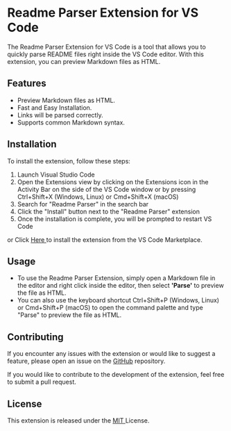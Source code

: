 # Readme Parser Extension for VS Code
The Readme Parser Extension for VS Code is a tool that allows you to quickly parse README files right inside the VS Code editor. With this extension, you can preview Markdown files as HTML.

## Features
* Preview Markdown files as HTML.
* Fast and Easy Installation.
* Links will be parsed correctly.
* Supports common Markdown syntax.

## Installation
To install the extension, follow these steps:

1. Launch Visual Studio Code
2. Open the Extensions view by clicking on the Extensions icon in the Activity Bar on the side of the VS Code window or by pressing Ctrl+Shift+X (Windows, Linux) or Cmd+Shift+X (macOS)
3. Search for "Readme Parser" in the search bar
4. Click the "Install" button next to the "Readme Parser" extension
5. Once the installation is complete, you will be prompted to restart VS Code

or Click <a href = "https://marketplace.visualstudio.com/items?itemName=ShahilKumar.readme-parser"> Here </a> to install the extension from the VS Code Marketplace.

## Usage
* To use the Readme Parser Extension, simply open a Markdown file in the editor and right click inside the editor, then select <b>'Parse'</b> to preview the file as HTML. 
* You can also use the keyboard shortcut Ctrl+Shift+P (Windows, Linux) or Cmd+Shift+P (macOS) to open the command palette and type "Parse" to preview the file as HTML.

## Contributing
If you encounter any issues with the extension or would like to suggest a feature, please open an issue on the <a href = "https://github.com/skfrost19/Readme-Parser">GitHub</a> repository.

If you would like to contribute to the development of the extension, feel free to submit a pull request.

## License
This extension is released under the <a href = "LICENSE.txt"> MIT </a> License.